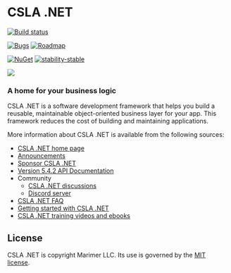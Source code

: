 CSLA .NET
====
[![Build status](https://ci.appveyor.com/api/projects/status/jl2k3pjvtqca4lei/branch/main?svg=true)](https://ci.appveyor.com/project/rockfordlhotka/csla/branch/main)

[![Bugs](https://img.shields.io/github/issues/marimerllc/csla/kind%2Fbug)](https://github.com/MarimerLLC/csla/issues?q=is%3Aissue+is%3Aopen+label%3Akind%2Fbug)
[![Roadmap](https://img.shields.io/github/issues/marimerllc/csla/flag%2Froadmap)](https://github.com/MarimerLLC/csla/issues?q=is%3Aissue+is%3Aopen+label%3Aflag%2Froadmap)

[![NuGet](https://img.shields.io/nuget/v/Csla.svg)](https://www.nuget.org/packages/Csla) [![stability-stable](https://img.shields.io/badge/stability-stable-green.svg)](https://github.com/emersion/stability-badges#stable)

![](https://raw.github.com/MarimerLLC/csla/main/Support/Logos/csla%20win8_mid.png)

### A home for your business logic

CSLA .NET is a software development framework that helps you build a reusable, maintainable object-oriented business layer for your app. This framework reduces the cost of building and maintaining applications. 

More information about CSLA .NET is available from the following sources:

* [CSLA .NET home page](http://www.cslanet.com)
* [Announcements](https://github.com/MarimerLLC/csla/discussions?discussions_q=category%3AAnnouncements)
* [Sponsor CSLA .NET](https://github.com/sponsors/rockfordlhotka)
* [Version 5.4.2 API Documentation](https://cslanet.com/5.4.2/html/index.html)
* Community
   * [CSLA .NET discussions](https://github.com/MarimerLLC/csla/discussions) 
   * [Discord server](https://discord.gg/9ahKjb7ccf)
* [CSLA .NET FAQ](https://github.com/MarimerLLC/csla/blob/main/docs/readme.md)
* [Getting started with CSLA .NET](https://github.com/MarimerLLC/csla/blob/main/docs/Getting-started.md)
* [CSLA .NET training videos and ebooks](https://github.com/MarimerLLC/csla/blob/main/docs/Books-and-videos.md)

License
-------
CSLA .NET is copyright Marimer LLC.
Its use is governed by the [MIT license](https://github.com/MarimerLLC/csla/blob/main/license.md).
